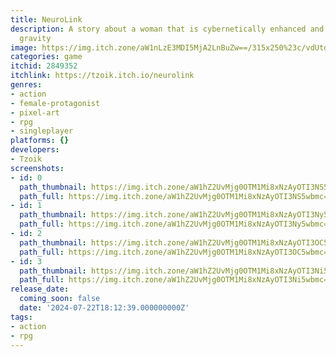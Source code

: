```yaml
---
title: NeuroLink
description: A story about a woman that is cybernetically enhanced and can control
  gravity
image: https://img.itch.zone/aW1nLzE3MDI5MjA2LnBuZw==/315x250%23c/vdUtdi.png
categories: game
itchid: 2849352
itchlink: https://tzoik.itch.io/neurolink
genres:
- action
- female-protagonist
- pixel-art
- rpg
- singleplayer
platforms: {}
developers:
- Tzoik
screenshots:
- id: 0
  path_thumbnail: https://img.itch.zone/aW1hZ2UvMjg0OTM1Mi8xNzAyOTI3NS5wbmc=/347x500/7QjNdO.png
  path_full: https://img.itch.zone/aW1hZ2UvMjg0OTM1Mi8xNzAyOTI3NS5wbmc=/original/7p%2Fyln.png
- id: 1
  path_thumbnail: https://img.itch.zone/aW1hZ2UvMjg0OTM1Mi8xNzAyOTI3Ny5wbmc=/347x500/TEPyrg.png
  path_full: https://img.itch.zone/aW1hZ2UvMjg0OTM1Mi8xNzAyOTI3Ny5wbmc=/original/ldkuoh.png
- id: 2
  path_thumbnail: https://img.itch.zone/aW1hZ2UvMjg0OTM1Mi8xNzAyOTI3OC5wbmc=/347x500/FDy7%2F5.png
  path_full: https://img.itch.zone/aW1hZ2UvMjg0OTM1Mi8xNzAyOTI3OC5wbmc=/original/ffKcnb.png
- id: 3
  path_thumbnail: https://img.itch.zone/aW1hZ2UvMjg0OTM1Mi8xNzAyOTI3Ni5wbmc=/347x500/uXjdxq.png
  path_full: https://img.itch.zone/aW1hZ2UvMjg0OTM1Mi8xNzAyOTI3Ni5wbmc=/original/ecZLwS.png
release_date:
  coming_soon: false
  date: '2024-07-22T18:12:39.000000000Z'
tags:
- action
- rpg
---
```


